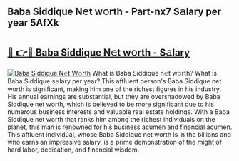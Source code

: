 ## Baba Siddique N𝚎t w𝚘rth - Part-nx7 S𝚊lary per year 5AfXk

# <h2><a href="http://gc25si.nevu.top/?p=Baba+Siddique">🔗 👉🔴 Baba Siddique N𝚎t w𝚘rth - S𝚊lary</a></h2>

[![Baba Siddique N𝚎t W𝚘rth](https://i.imgur.com/Oavwk0R.jpeg)](http://gc25si.nevu.top/?p=Baba+Siddique)
What is Baba Siddique n𝚎t w𝚘rth? What is Baba Siddique s𝚊lary per year?
This affluent person's Baba Siddique net worth is significant, making him one of the richest figures in his industry. His annual earnings are substantial, but they are overshadowed by Baba Siddique net worth, which is believed to be more significant due to his numerous business interests and valuable real estate holdings. With a Baba Siddique net worth that ranks him among the richest individuals on the planet, this man is renowned for his business acumen and financial acumen. This affluent individual, whose Baba Siddique net worth is in the billions and who earns an impressive salary, is a prime demonstration of the might of hard labor, dedication, and financial wisdom.
